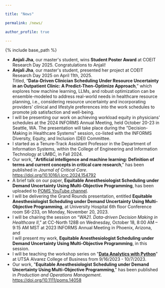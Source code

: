 ```yaml
---

title: "News"

permalink: /news/

author_profile: true

---
```



{% include base_path %}
- **Anjali Jha**, our master's student, wins **Student Poster Award** at COEIT Research Day 2025. Congratulations to Anjali!
- **Anjali Jha**, our master's student, presented her project at COEIT Research Day 2025 on April 11th, 2025.\
Titled, “**Data-Driven Clinician Scheduling Under Resource Uncertainty in an Outpatient Clinic: A Predict-Then-Optimize Approach**,” which explores how machine learning, LLMs, and robust optimization can be ensemble-modeled to address real-world needs in healthcare resource planning, i.e., considering resource uncertainty and incorporating providers’ clinical and lifestyle preferences into the work schedules to promote job satisfaction and well-being.
- I will be presenting our work on achieving workload equity in physicians' schedules at the 2024 INFORMS Annual Meeting, held October 20-23 in Seattle, WA. The presentation will take place during the "Decision-Making in Healthcare Systems" session, co-listed with the INFORMS Diversity, Equity, and Inclusion (DEI) Committee.
- I started as a Tenure-Track Assistant Professor in the Department of Information Systems, within the College of Engineering and Information Technology at UMBC, in Fall 2024.
- Our work, "**Artificial intelligence and machine learning: Definition of terms and current concepts in critical care research**,"
has been published in *Journal of Critical Care*. 
<a href="https://doi.org/10.1016/j.jcrc.2024.154792">https://doi.org/10.1016/j.jcrc.2024.154792</a>
- A brief talk on our paper, **Equitable Anesthesiologist Scheduling under Demand Uncertainty Using Multi-Objective Programming**, 
has been uploaded to <a href="https://www.youtube.com/watch?v=a-VAnFn2sZw&list=PLbMZVlYA3RiAx-w-FdGUypb-3vhoIn2d7&index=1">POMS YouTube channel</a>.
- I will be delivering the Grand Rounds presentation, entitled **Equitable Anesthesiologist Scheduling under Demand Uncertainty Using Multi-Objective Programming**, 
at University Hospital 6th floor Conference room S6-233, on Monday, November 20, 2023.
- I will be chairing the session on “*WA21. Data-driven Decision Making in Healthcare II*,” at CC-North 128B on Wednesday, 
October 18, 8:00 AM – 9:15 AM MST at 2023 INFORMS Annual Meeting in Phoenix, Arizona, and\
I will present my work, **Equitable Anesthesiologist Scheduling under Demand Uncertainty Using Multi-Objective Programming**, in this session.
- I will be teaching the workshop series on 
"<a href="https://youtube.com/playlist?list=PLwULGI0TbkccvUbA7zRMJlSER76X5O6aE&si=vfJw56FfLjB5Io_U">**Data Analytics with Python**</a>" at UTSA Alvarez College of Business
from 9/16/2023 - 10/7/2023.
- Our work, "**Equitable Anesthesiologist Scheduling under Demand Uncertainty Using Multi-Objective Programming**,"
has been published in *Production and Operations Management*. 
<a href="https://onlinelibrary.wiley.com/doi/10.1111/poms.14058">https://doi.org/10.1111/poms.14058</a>